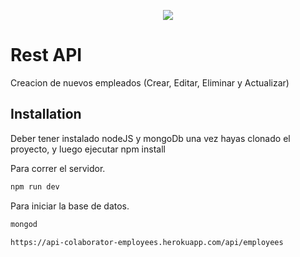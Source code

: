 <p align="center">
  <img src="https://photos.google.com/photo/AF1QipN5I-8reJNtMRk8pQPOCRv-xxU-FIokgLBMvR28">
</p>

# Rest API 

Creacion de nuevos empleados (Crear, Editar, Eliminar y Actualizar)

## Installation

Deber tener instalado nodeJS y mongoDb una vez hayas clonado el proyecto, y luego ejecutar npm install

Para correr el servidor.

```bash
npm run dev
```

Para iniciar la base de datos.

```bash
mongod
```

```API
https://api-colaborator-employees.herokuapp.com/api/employees
```

